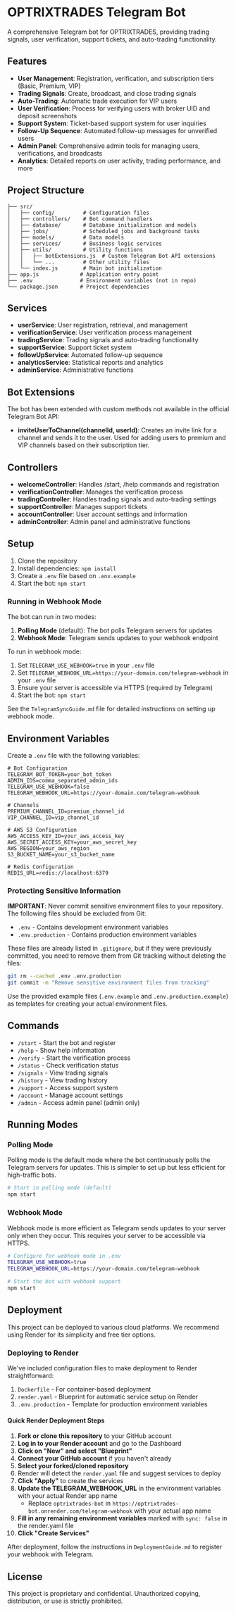 # OPTRIXTRADES Telegram Bot

A comprehensive Telegram bot for OPTRIXTRADES, providing trading signals, user verification, support tickets, and auto-trading functionality.

## Features

- **User Management**: Registration, verification, and subscription tiers (Basic, Premium, VIP)
- **Trading Signals**: Create, broadcast, and close trading signals
- **Auto-Trading**: Automatic trade execution for VIP users
- **User Verification**: Process for verifying users with broker UID and deposit screenshots
- **Support System**: Ticket-based support system for user inquiries
- **Follow-Up Sequence**: Automated follow-up messages for unverified users
- **Admin Panel**: Comprehensive admin tools for managing users, verifications, and broadcasts
- **Analytics**: Detailed reports on user activity, trading performance, and more

## Project Structure

```
├── src/
│   ├── config/         # Configuration files
│   ├── controllers/    # Bot command handlers
│   ├── database/       # Database initialization and models
│   ├── jobs/           # Scheduled jobs and background tasks
│   ├── models/         # Data models
│   ├── services/       # Business logic services
│   ├── utils/          # Utility functions
│   │   ├── botExtensions.js  # Custom Telegram Bot API extensions
│   │   └── ...         # Other utility files
│   └── index.js        # Main bot initialization
├── app.js             # Application entry point
├── .env               # Environment variables (not in repo)
└── package.json       # Project dependencies
```

## Services

- **userService**: User registration, retrieval, and management
- **verificationService**: User verification process management
- **tradingService**: Trading signals and auto-trading functionality
- **supportService**: Support ticket system
- **followUpService**: Automated follow-up sequence
- **analyticsService**: Statistical reports and analytics
- **adminService**: Administrative functions

## Bot Extensions

The bot has been extended with custom methods not available in the official Telegram Bot API:

- **inviteUserToChannel(channelId, userId)**: Creates an invite link for a channel and sends it to the user. Used for adding users to premium and VIP channels based on their subscription tier.

## Controllers

- **welcomeController**: Handles /start, /help commands and registration
- **verificationController**: Manages the verification process
- **tradingController**: Handles trading signals and auto-trading settings
- **supportController**: Manages support tickets
- **accountController**: User account settings and information
- **adminController**: Admin panel and administrative functions

## Setup

1. Clone the repository
2. Install dependencies: `npm install`
3. Create a `.env` file based on `.env.example`
4. Start the bot: `npm start`

### Running in Webhook Mode

The bot can run in two modes:

1. **Polling Mode** (default): The bot polls Telegram servers for updates
2. **Webhook Mode**: Telegram sends updates to your webhook endpoint

To run in webhook mode:

1. Set `TELEGRAM_USE_WEBHOOK=true` in your `.env` file
2. Set `TELEGRAM_WEBHOOK_URL=https://your-domain.com/telegram-webhook` in your `.env` file
3. Ensure your server is accessible via HTTPS (required by Telegram)
4. Start the bot: `npm start`

See the `TelegramSyncGuide.md` file for detailed instructions on setting up webhook mode.

## Environment Variables

Create a `.env` file with the following variables:

```
# Bot Configuration
TELEGRAM_BOT_TOKEN=your_bot_token
ADMIN_IDS=comma_separated_admin_ids
TELEGRAM_USE_WEBHOOK=false
TELEGRAM_WEBHOOK_URL=https://your-domain.com/telegram-webhook

# Channels
PREMIUM_CHANNEL_ID=premium_channel_id
VIP_CHANNEL_ID=vip_channel_id

# AWS S3 Configuration
AWS_ACCESS_KEY_ID=your_aws_access_key
AWS_SECRET_ACCESS_KEY=your_aws_secret_key
AWS_REGION=your_aws_region
S3_BUCKET_NAME=your_s3_bucket_name

# Redis Configuration
REDIS_URL=redis://localhost:6379
```

### Protecting Sensitive Information

**IMPORTANT**: Never commit sensitive environment files to your repository. The following files should be excluded from Git:
- `.env` - Contains development environment variables
- `.env.production` - Contains production environment variables

These files are already listed in `.gitignore`, but if they were previously committed, you need to remove them from Git tracking without deleting the files:

```bash
git rm --cached .env .env.production
git commit -m "Remove sensitive environment files from tracking"
```

Use the provided example files (`.env.example` and `.env.production.example`) as templates for creating your actual environment files.

## Commands

- `/start` - Start the bot and register
- `/help` - Show help information
- `/verify` - Start the verification process
- `/status` - Check verification status
- `/signals` - View trading signals
- `/history` - View trading history
- `/support` - Access support system
- `/account` - Manage account settings
- `/admin` - Access admin panel (admin only)

## Running Modes

### Polling Mode

Polling mode is the default mode where the bot continuously polls the Telegram servers for updates. This is simpler to set up but less efficient for high-traffic bots.

```bash
# Start in polling mode (default)
npm start
```

### Webhook Mode

Webhook mode is more efficient as Telegram sends updates to your server only when they occur. This requires your server to be accessible via HTTPS.

```bash
# Configure for webhook mode in .env
TELEGRAM_USE_WEBHOOK=true
TELEGRAM_WEBHOOK_URL=https://your-domain.com/telegram-webhook

# Start the bot with webhook support
npm start
```

## Deployment

This project can be deployed to various cloud platforms. We recommend using Render for its simplicity and free tier options.

### Deploying to Render

We've included configuration files to make deployment to Render straightforward:

1. `Dockerfile` - For container-based deployment
2. `render.yaml` - Blueprint for automatic service setup on Render
3. `.env.production` - Template for production environment variables

#### Quick Render Deployment Steps

1. **Fork or clone this repository** to your GitHub account
2. **Log in to your Render account** and go to the Dashboard
3. **Click on "New" and select "Blueprint"**
4. **Connect your GitHub account** if you haven't already
5. **Select your forked/cloned repository**
6. Render will detect the `render.yaml` file and suggest services to deploy
7. **Click "Apply"** to create the services
8. **Update the TELEGRAM_WEBHOOK_URL** in the environment variables with your actual Render app name
   - Replace `optrixtrades-bot` in `https://optrixtrades-bot.onrender.com/telegram-webhook` with your actual app name
9. **Fill in any remaining environment variables** marked with `sync: false` in the render.yaml file
10. **Click "Create Services"**

After deployment, follow the instructions in `DeploymentGuide.md` to register your webhook with Telegram.

## License

This project is proprietary and confidential. Unauthorized copying, distribution, or use is strictly prohibited.